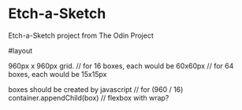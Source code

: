 # Etch-a-Sketch
Etch-a-Sketch project from The Odin Project

#layout 

960px x 960px grid. 
// for 16 boxes, each would be 60x60px
// for 64 boxes, each would be 15x15px

boxes should be created by javascript
// for (960 / 16) container.appendChild(box)
// flexbox with wrap?
